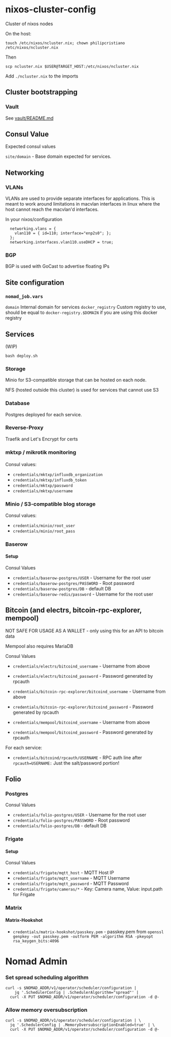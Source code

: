 # nixos-cluster-config
Cluster of nixos nodes

On the host:

`touch /etc/nixos/ncluster.nix; chown philipcristiano /etc/nixos/ncluster.nix`

Then

`scp ncluster.nix $USER@TARGET_HOST:/etc/nixos/ncluster.nix`

Add `./ncluster.nix` to the imports

## Cluster bootstrapping

### Vault

See [vault/README.md](vault/README.md)

## Consul Value

Expected consul values

`site/domain` - Base domain expected for services.

## Networking

### VLANs

VLANs are used to provide separate interfaces for applications.
This is meant to work around limitations in macvlan interfaces in linux where the host cannot reach the macvlan'd interfaces.

In your nixos/configuration

```
  networking.vlans = {
	vlan110 = { id=110; interface="enp2s0"; };
  };
  networking.interfaces.vlan110.useDHCP = true;
```

### BGP

BGP is used with GoCast to advertise floating IPs


## Site configuration

### `nomad_job.vars`

`domain` Internal domain for services
`docker_registry` Custom registry to use, should be equal to `docker-registry.$DOMAIN` if you are using this docker registry

## Services

(WIP)
```
bash deploy.sh
```


### Storage

Minio for S3-compatible storage that can be hosted on each node.

NFS (hosted outside this cluster) is used for services that cannot use S3

### Database


Postgres deployed for each service.


### Reverse-Proxy

Traefik and Let's Encrypt for certs



### mktxp / mikrotik monitoring

####

Consul values:

* `credentials/mktxp/influxdb_organization`
* `credentials/mktxp/influxdb_token`
* `credentials/mktxp/password`
* `credentials/mktxp/username`

### Minio / S3-compatible blog storage

Consul values:

* `credentials/minio/root_user`
* `credentials/minio/root_pass`

### Baserow

#### Setup

Consul Values

* `credentials/baserow-postgres/USER` - Username for the root user
* `credentials/baserow-postgres/PASSWORD` - Root password
* `credentials/baserow-postgres/DB` - default DB
* `credentials/baserow-redis/password` - Username for the root user

## Bitcoin (and electrs, bitcoin-rpc-explorer, mempool)

NOT SAFE FOR USAGE AS A WALLET - only using this for an API to bitcoin data

Mempool also requires MariaDB



Consul Values

* `credentials/electrs/bitcoind_username` - Username from above
* `credentials/electrs/bitcoind_password` - Password generated by rpcauth

* `credentials/bitcoin-rpc-explorer/bitcoind_username` - Username from above
* `credentials/bitcoin-rpc-explorer/bitcoind_password` - Password generated by rpcauth

* `credentials/mempool/bitcoind_username` - Username from above
* `credentials/mempool/bitcoind_password` - Password generated by rpcauth

For each service:
* `credentials/bitcoind/rpcauth/USERNAME` - RPC auth line after `rpcauth=USERNAME:` Just the salt/password portion!


## Folio

### Postgres

Consul Values

* `credentials/folio-postgres/USER` - Username for the root user
* `credentials/folio-postgres/PASSWORD` - Root password
* `credentials/folio-postgres/DB` - default DB


### Frigate

#### Setup


Consul Values

* `credentials/frigate/mqtt_host` - MQTT Host IP
* `credentials/frigate/mqtt_username` - MQTT Username
* `credentials/frigate/mqtt_password` - MQTT Password
* `credentials/frigate/cameras/*` - Key: Camera name, Value: input.path for Frigate

### Matrix

#### Matrix-Hookshot

* `credentials/matrix-hookshot/passkey.pem` - passkey.pem from `openssl genpkey -out passkey.pem -outform PEM -algorithm RSA -pkeyopt rsa_keygen_bits:4096`

# Nomad Admin

### Set spread scheduling algorithm

```
curl -s $NOMAD_ADDR/v1/operator/scheduler/configuration |
    jq '.SchedulerConfig | .SchedulerAlgorithm="spread"' |
  curl -X PUT $NOMAD_ADDR/v1/operator/scheduler/configuration -d @-
```

### Allow memory oversubscription

```
curl -s $NOMAD_ADDR/v1/operator/scheduler/configuration | \
  jq '.SchedulerConfig | .MemoryOversubscriptionEnabled=true' | \
  curl -X PUT $NOMAD_ADDR/v1/operator/scheduler/configuration -d @-
```

